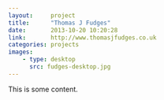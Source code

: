 ```yaml
---
layout:     project
title:      "Thomas J Fudges"
date:       2013-10-20 10:20:28
link:       http://www.thomasjfudges.co.uk
categories: projects
images:
    - type: desktop
      src: fudges-desktop.jpg
---
```


This is some content.
